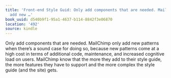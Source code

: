 ```yaml
---
title: 'Front-end Style Guid: Only add components that are needed. MailChimp only
  add new …'
book_uuid: d540b9f1-95a1-4637-b114-8842f3e06870
location: '492'
source: kindle
---
```


Only add components that are needed. MailChimp only add new patterns when there’s a sound case for doing so, because new patterns come at a high cost in terms of additional code, maintenance, and increased cognitive load on users. MailChimp know that the more they add to their style guide, the more features they have to support and the more complex the style guide (and the site) gets.